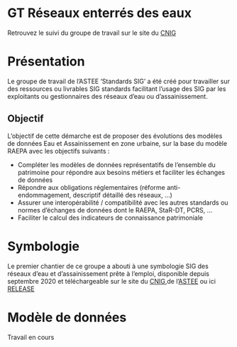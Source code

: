 # GT Réseaux enterrés des eaux

Retrouvez le suivi du groupe de travail sur le site du [CNIG](http://cnig.gouv.fr/?page_id=23994)

# Présentation 
Le groupe de travail de l’ASTEE ‘Standards SIG’ a été créé pour travailler sur des ressources ou livrables SIG standards facilitant l’usage des SIG par les exploitants ou gestionnaires des réseaux d’eau ou d’assainissement.

## Objectif
L’objectif de cette démarche est de proposer des évolutions des modèles de données Eau et Assainissement en zone urbaine, sur la base du modèle RAEPA avec les objectifs 
suivants :
- Compléter les modèles de données représentatifs de l’ensemble du patrimoine pour répondre aux besoins métiers et faciliter les échanges de données
- Répondre aux obligations réglementaires (réforme anti-endommagement, descriptif détaillé des réseaux, …)
- Assurer une interopérabilité / compatibilité avec les autres standards ou normes d’échanges de données dont le RAEPA, StaR-DT, PCRS, …
- Faciliter le calcul des indicateurs de connaissance patrimoniale

# Symbologie
Le premier chantier de ce groupe a abouti à une symbologie SIG des réseaux d’eau et d’assainissement prête à l’emploi, disponible depuis septembre 2020 et téléchargeable 
sur le site du [CNIG](http://cnig.gouv.fr/?page_id=23994),de l’[ASTEE](https://www.astee.org/publications/symbologies-des-reseaux-deau-et-dassainissement-applicables-aux-systemes-dinformation-geographique-sig/) ou ici [RELEASE](https://github.com/cnigfr/Reseaux-eaux/releases/tag/V2020.09)

# Modèle de données
Travail en cours

